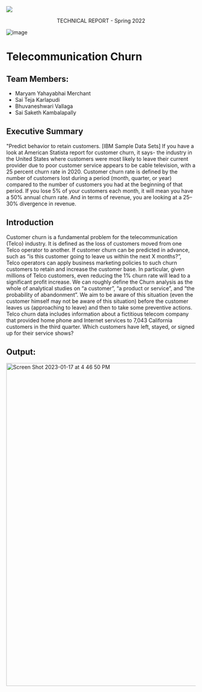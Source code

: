 
<image align="center" src="https://user-images.githubusercontent.com/43872050/196559217-707989b8-c368-4c85-932c-f2b5e377b6dd.png"/>

<p align="center">TECHNICAL REPORT - Spring 2022</p>

![image](https://user-images.githubusercontent.com/43872050/196559434-6dbda1e1-79c6-456e-8e3a-deac0e657d47.png)

# Telecommunication Churn

## Team Members:
- Maryam Yahayabhai Merchant
- Sai Teja Karlapudi
- Bhuvaneshwari Vallaga
- Sai Saketh Kambalapally


## Executive Summary
"Predict behavior to retain customers. [IBM Sample Data Sets] If you have a look at American Statista report for customer churn, it says- the industry in the United States where customers were most likely to leave their current provider due to poor customer service appears to be cable television, with a 25 percent churn rate in 2020.
Customer churn rate is defined by the number of customers lost during a period (month, quarter, or year) compared to the number of customers you had at the beginning of that period. If you lose 5% of your customers each month, it will mean you have a 50% annual churn rate. And in terms of revenue, you are looking at a 25–30% divergence in revenue.

## Introduction

Customer churn is a fundamental problem for the telecommunication (Telco) industry. It is defined as the loss of customers moved from one Telco operator to another. If customer churn can be predicted in advance, such as “is this customer going to leave us within the next X months?”, Telco operators can apply business marketing policies to such churn customers to retain and increase the customer base. In particular, given millions of Telco customers, even reducing the 1% churn rate will lead to a significant profit increase.
We can roughly define the Churn analysis as the whole of analytical studies on “a customer”, “a product or service”, and “the probability of abandonment”. We aim to be aware of this situation (even the customer himself may not be aware of this situation) before the customer leaves us (approaching to leave) and then to take some preventive actions.
Telco churn data includes information about a fictitious telecom company that provided home phone and Internet services to 7,043 California customers in the third quarter. Which customers have left, stayed, or signed up for their service shows?

## Output:


<img width="858" alt="Screen Shot 2023-01-17 at 4 46 50 PM" src="https://user-images.githubusercontent.com/97979602/213019418-9f333936-3fbf-4ccc-84d8-14b3ad601792.png">

